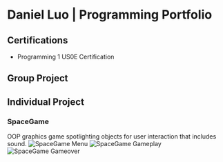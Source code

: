 # Daniel Luo | Programming Portfolio

## Certifications
* Programming 1 US0E Certification

## Group Project

## Individual Project

### SpaceGame
OOP graphics game spotlighting objects for user interaction that includes sound.
![SpaceGame Menu]()
![SpaceGame Gameplay]()
![SpaceGame Gameover]()

